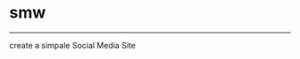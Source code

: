 # smw
_____________________________________________________________________________________________________________
create a simpale Social Media Site
